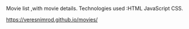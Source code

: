 Movie list ,with movie details.
Technologies used :HTML JavaScript CSS.

https://veresnimrod.github.io/movies/
